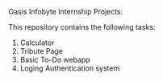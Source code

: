 Oasis Infobyte Internship Projects:

This repository contains the following tasks:
1. Calculator
2. Tribute Page
3. Basic To-Do webapp
4. Loging Authentication system
